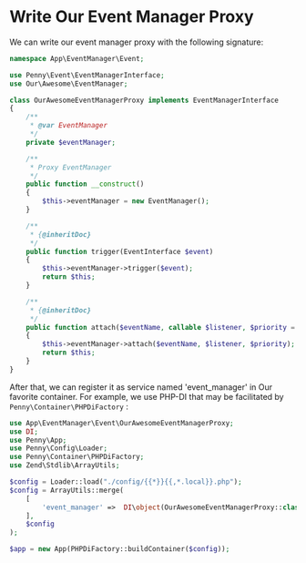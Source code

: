 # Write Our Event Manager Proxy

We can write our event manager proxy with the following signature:

```php
namespace App\EventManager\Event;

use Penny\Event\EventManagerInterface;
use Our\Awesome\EventManager;

class OurAwesomeEventManagerProxy implements EventManagerInterface
{
    /**
     * @var EventManager
     */
    private $eventManager;

    /**
     * Proxy EventManager
     */
    public function __construct()
    {
        $this->eventManager = new EventManager();
    }

    /**
     * {@inheritDoc}
     */
    public function trigger(EventInterface $event)
    {
        $this->eventManager->trigger($event);
        return $this;
    }

    /**
     * {@inheritDoc}
     */
    public function attach($eventName, callable $listener, $priority = 0)
    {
        $this->eventManager->attach($eventName, $listener, $priority);
        return $this;
    }
}
```

After that, we can register it as service named 'event_manager' in Our favorite container. For example, we use PHP-DI that may be facilitated by `Penny\Container\PHPDiFactory` :

```php
use App\EventManager\Event\OurAwesomeEventManagerProxy;
use DI;
use Penny\App;
use Penny\Config\Loader;
use Penny\Container\PHPDiFactory;
use Zend\Stdlib\ArrayUtils;

$config = Loader::load("./config/{{*}}{{,*.local}}.php");
$config = ArrayUtils::merge(
    [
        'event_manager' =>  DI\object(OurAwesomeEventManagerProxy::class),
    ],
    $config
);

$app = new App(PHPDiFactory::buildContainer($config));
```
